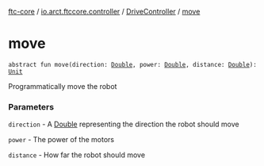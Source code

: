 [ftc-core](../../index.md) / [io.arct.ftccore.controller](../index.md) / [DriveController](index.md) / [move](./move.md)

# move

`abstract fun move(direction: `[`Double`](https://kotlinlang.org/api/latest/jvm/stdlib/kotlin/-double/index.html)`, power: `[`Double`](https://kotlinlang.org/api/latest/jvm/stdlib/kotlin/-double/index.html)`, distance: `[`Double`](https://kotlinlang.org/api/latest/jvm/stdlib/kotlin/-double/index.html)`): `[`Unit`](https://kotlinlang.org/api/latest/jvm/stdlib/kotlin/-unit/index.html)

Programmatically move the robot

### Parameters

`direction` - A [Double](https://kotlinlang.org/api/latest/jvm/stdlib/kotlin/-double/index.html) representing the direction the robot should move

`power` - The power of the motors

`distance` - How far the robot should move